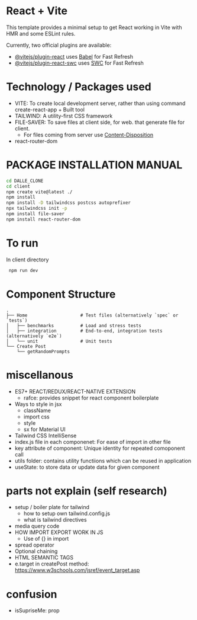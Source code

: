 # React + Vite

This template provides a minimal setup to get React working in Vite with HMR and some ESLint rules.

Currently, two official plugins are available:

- [@vitejs/plugin-react](https://github.com/vitejs/vite-plugin-react/blob/main/packages/plugin-react/README.md) uses [Babel](https://babeljs.io/) for Fast Refresh
- [@vitejs/plugin-react-swc](https://github.com/vitejs/vite-plugin-react-swc) uses [SWC](https://swc.rs/) for Fast Refresh

# Technology / Packages used

- VITE: To create local development server, rather than using command create-react-app + Built tool
- TAILWIND: A utility-first CSS framework
- FILE-SAVER: To save files at client side, for web. that generate file for client.
  - For files coming from server use [Content-Disposition](https://github.com/eligrey/FileSaver.js/wiki/Saving-a-remote-file#using-http-header)
- react-router-dom

# PACKAGE INSTALLATION MANUAL

```bash
cd DALLE_CLONE
cd client
npm create vite@latest ./
npm install
npm install -D tailwindcss postcss autoprefixer
npx tailwindcss init -p
npm install file-saver
npm install react-router-dom

```

# To run

In client directory

```bash
 npm run dev
```

# Component Structure

    .
    ├── Home                    # Test files (alternatively `spec` or `tests`)
    │   ├── benchmarks          # Load and stress tests
    │   ├── integration         # End-to-end, integration tests (alternatively `e2e`)
    │   └── unit                # Unit tests
    └── Create Post
        └── getRandomPrompts

# miscellanous

- ES7+ REACT/REDUX/REACT-NATIVE EXTENSION
  - rafce: provides snippet for react component boilerplate
- Ways to style in jsx
  - className
  - import css
  - style
  - sx for Material UI
- Tailwind CSS IntelliSense
- index.js file in each componenet: For ease of import in other file
- key attribute of component: Unique identity for repeated comoponent call
- utils folder: contains utility functiions which can be reused in application
- useState: to store data or update data for given component

# parts not explain (self research)

- setup / boiler plate for tailwind
  - how to setup own tailwind.config.js
  - what is tailwind directives
- media query code
- HOW IMPORT EXPORT WORK IN JS
  - Use of {} in import
- spread operator
- Optional chaining
- HTML SEMANTIC TAGS
- e.target in createPost method: https://www.w3schools.com/jsref/event_target.asp

# confusion

- isSupriseMe: prop
